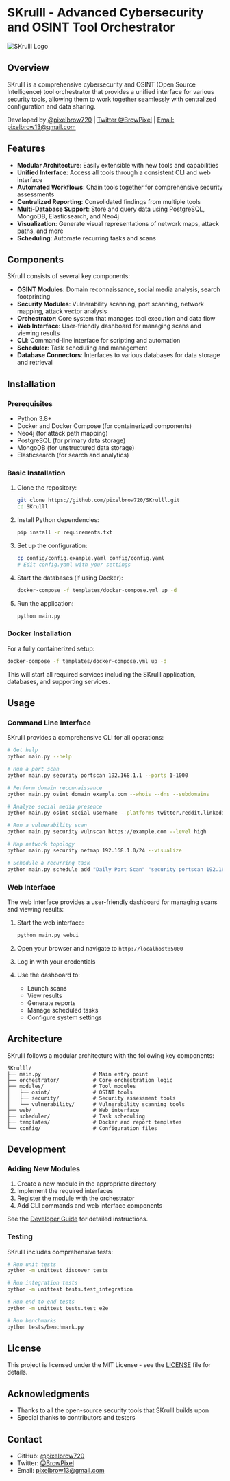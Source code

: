# SKrulll - Advanced Cybersecurity and OSINT Tool Orchestrator

![SKrulll Logo](../static/img/logo.png)

## Overview

SKrulll is a comprehensive cybersecurity and OSINT (Open Source Intelligence) tool orchestrator that provides a unified interface for various security tools, allowing them to work together seamlessly with centralized configuration and data sharing.

Developed by [@pixelbrow720](https://github.com/pixelbrow720) | [Twitter @BrowPixel](https://twitter.com/BrowPixel) | [Email: pixelbrow13@gmail.com](mailto:pixelbrow13@gmail.com)

## Features

- **Modular Architecture**: Easily extensible with new tools and capabilities
- **Unified Interface**: Access all tools through a consistent CLI and web interface
- **Automated Workflows**: Chain tools together for comprehensive security assessments
- **Centralized Reporting**: Consolidated findings from multiple tools
- **Multi-Database Support**: Store and query data using PostgreSQL, MongoDB, Elasticsearch, and Neo4j
- **Visualization**: Generate visual representations of network maps, attack paths, and more
- **Scheduling**: Automate recurring tasks and scans

## Components

SKrulll consists of several key components:

- **OSINT Modules**: Domain reconnaissance, social media analysis, search footprinting
- **Security Modules**: Vulnerability scanning, port scanning, network mapping, attack vector analysis
- **Orchestrator**: Core system that manages tool execution and data flow
- **Web Interface**: User-friendly dashboard for managing scans and viewing results
- **CLI**: Command-line interface for scripting and automation
- **Scheduler**: Task scheduling and management
- **Database Connectors**: Interfaces to various databases for data storage and retrieval

## Installation

### Prerequisites

- Python 3.8+
- Docker and Docker Compose (for containerized components)
- Neo4j (for attack path mapping)
- PostgreSQL (for primary data storage)
- MongoDB (for unstructured data storage)
- Elasticsearch (for search and analytics)

### Basic Installation

1. Clone the repository:
   ```bash
   git clone https://github.com/pixelbrow720/SKrulll.git
   cd SKrulll
   ```

2. Install Python dependencies:
   ```bash
   pip install -r requirements.txt
   ```

3. Set up the configuration:
   ```bash
   cp config/config.example.yaml config/config.yaml
   # Edit config.yaml with your settings
   ```

4. Start the databases (if using Docker):
   ```bash
   docker-compose -f templates/docker-compose.yml up -d
   ```

5. Run the application:
   ```bash
   python main.py
   ```

### Docker Installation

For a fully containerized setup:

```bash
docker-compose -f templates/docker-compose.yml up -d
```

This will start all required services including the SKrulll application, databases, and supporting services.

## Usage

### Command Line Interface

SKrulll provides a comprehensive CLI for all operations:

```bash
# Get help
python main.py --help

# Run a port scan
python main.py security portscan 192.168.1.1 --ports 1-1000

# Perform domain reconnaissance
python main.py osint domain example.com --whois --dns --subdomains

# Analyze social media presence
python main.py osint social username --platforms twitter,reddit,linkedin

# Run a vulnerability scan
python main.py security vulnscan https://example.com --level high

# Map network topology
python main.py security netmap 192.168.1.0/24 --visualize

# Schedule a recurring task
python main.py schedule add "Daily Port Scan" "security portscan 192.168.1.0/24" --cron "0 0 * * *"
```

### Web Interface

The web interface provides a user-friendly dashboard for managing scans and viewing results:

1. Start the web interface:
   ```bash
   python main.py webui
   ```

2. Open your browser and navigate to `http://localhost:5000`

3. Log in with your credentials

4. Use the dashboard to:
   - Launch scans
   - View results
   - Generate reports
   - Manage scheduled tasks
   - Configure system settings

## Architecture

SKrulll follows a modular architecture with the following key components:

```
SKrulll/
├── main.py                 # Main entry point
├── orchestrator/           # Core orchestration logic
├── modules/                # Tool modules
│   ├── osint/              # OSINT tools
│   ├── security/           # Security assessment tools
│   └── vulnerability/      # Vulnerability scanning tools
├── web/                    # Web interface
├── scheduler/              # Task scheduling
├── templates/              # Docker and report templates
└── config/                 # Configuration files
```

## Development

### Adding New Modules

1. Create a new module in the appropriate directory
2. Implement the required interfaces
3. Register the module with the orchestrator
4. Add CLI commands and web interface components

See the [Developer Guide](development.md) for detailed instructions.

### Testing

SKrulll includes comprehensive tests:

```bash
# Run unit tests
python -m unittest discover tests

# Run integration tests
python -m unittest tests.test_integration

# Run end-to-end tests
python -m unittest tests.test_e2e

# Run benchmarks
python tests/benchmark.py
```

## License

This project is licensed under the MIT License - see the [LICENSE](LICENSE) file for details.

## Acknowledgments

- Thanks to all the open-source security tools that SKrulll builds upon
- Special thanks to contributors and testers

## Contact

- GitHub: [@pixelbrow720](https://github.com/pixelbrow720)
- Twitter: [@BrowPixel](https://twitter.com/BrowPixel)
- Email: [pixelbrow13@gmail.com](mailto:pixelbrow13@gmail.com)
